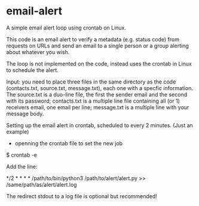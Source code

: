 # email-alert
A simple email alert loop using crontab on Linux.

This code is an email alert to verify a metadata (e.g. status code) from requests on URLs and send an email to a single person or a group alerting about whatever you wish. 

The loop is not implemented on the code, instead uses the crontab in Linux to schedule the alert.

Input: you need to place three files in the same directory as the code (contacts.txt, source.txt, message.txt), each one with a specfic information. The source.txt is a duo-line file, the first the sender email and the second with its password; contacts.txt is a multiple line file containing all (or 1) receivers email, one email per line; message.txt is a multiple line with your message body.


Setting up the email alert in crontab, scheduled to every 2 minutes. (Just an example)

- openning the crontab file to set the new job

$ crontab -e

Add the line:

*/2 * * * * /path/to/bin/python3 /path/to/alert/alert.py >> /same/path/as/alert/alert.log

The redirect stdout to a log file is optional but recommended! 

